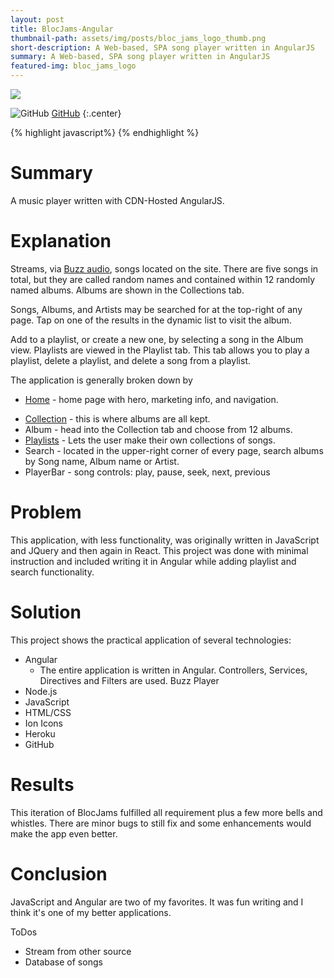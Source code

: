 ```yaml
---
layout: post
title: BlocJams-Angular
thumbnail-path: assets/img/posts/bloc_jams_logo_thumb.png
short-description: A Web-based, SPA song player written in AngularJS
summary: A Web-based, SPA song player written in AngularJS
featured-img: bloc_jams_logo
---
```

<a href="https://bloc-jams-angular-dsa027.herokuapp.com/">
  <img src="{{site.url}}/assets/img/posts/bloc_jams_logo_thumb.png"/>
</a>

![]( {{site.url}}/assets/img/GitHub-Mark-32px.png "GitHub")
[GitHub](https://github.com/dsa027/Bloc-Jams-AngularJS)
{:.center}

{% highlight javascript%}
{% endhighlight %}

# Summary

  A music player written with CDN-Hosted AngularJS.

# Explanation

  Streams, via [Buzz audio](http://buzz.jaysalvat.com/), songs located on the site. There are five songs in total, but they are called random names and contained within 12 randomly named albums. Albums are shown in the Collections tab.

  Songs, Albums, and Artists may be searched for at the top-right of any page. Tap on one of the results in the dynamic list to visit the album.

  Add to a playlist, or create a new one, by selecting a song in the Album view. Playlists are viewed in the Playlist tab. This tab allows you to play a playlist, delete a playlist, and delete a song from a playlist.

  The application is generally broken down by
  - [Home](https://bloc-jams-angular-dsa027.herokuapp.com/) - home page with hero, marketing info, and navigation.
  + [Collection](https://bloc-jams-angular-dsa027.herokuapp.com/collection) - this is where albums are all kept.
  + Album - head into the Collection tab and choose from 12 albums.
  + [Playlists](https://bloc-jams-angular-dsa027.herokuapp.com/playlists) - Lets the user make their own collections of songs.
  + Search - located in the upper-right corner of every page, search albums by Song name, Album name or Artist.
  + PlayerBar - song controls: play, pause, seek, next, previous

# Problem

  This application, with less functionality, was originally written in JavaScript and JQuery and then again in React. This project was done with minimal instruction and included writing it in Angular while adding playlist and search functionality.

# Solution

  This project shows the practical application of several technologies:
  - Angular
    - The entire application is written in Angular. Controllers, Services, Directives and Filters are used.
    Buzz Player
  - Node.js
  - JavaScript
  - HTML/CSS
  - Ion Icons
  - Heroku
  - GitHub

# Results

  This iteration of BlocJams fulfilled all requirement plus a few more bells and whistles. There are minor bugs to still fix and some enhancements would make the app even better.

# Conclusion
  JavaScript and Angular are two of my favorites. It was fun writing and I think it's one of my better applications.

  ToDos
  - Stream from other source
  - Database of songs
